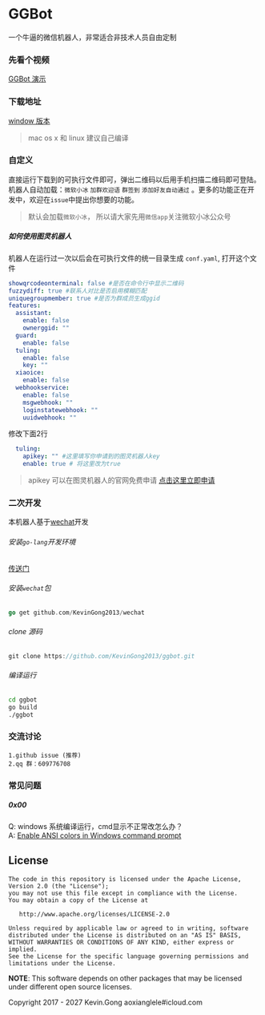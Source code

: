 # GGBot

一个牛逼的微信机器人，非常适合非技术人员自由定制
### 先看个视频
[GGBot 演示](http://7xnowv.com1.z0.glb.clouddn.com/ggbot-demo.mp4)

### 下载地址

[window 版本](http://oap91rhcb.bkt.clouddn.com/GGBot-windows.exe)

> mac os x 和 linux 建议自己编译

### 自定义

直接运行下载到的可执行文件即可，弹出二维码以后用手机扫描二维码即可登陆。 机器人自动加载：`微软小冰`  `加群欢迎语`  `群签到`  `添加好友自动通过` 。更多的功能正在开发中，欢迎在`issue`中提出你想要的功能。

> 默认会加载`微软小冰`， 所以请大家先用`微信app`关注微软小冰公众号

##### 如何使用图灵机器人
机器人在运行过一次以后会在可执行文件的统一目录生成 `conf.yaml`,  打开这个文件
``` yaml
showqrcodeonterminal: false #是否在命令行中显示二维码
fuzzydiff: true #联系人对比是否启用模糊匹配
uniquegroupmember: true #是否为群成员生成ggid
features:
  assistant:
    enable: false
    ownerggid: ""
  guard:
    enable: false
  tuling:
    enable: false
    key: ""
  xiaoice:
    enable: false
  webhookservice:
    enable: false
    msgwebhook: ""
    loginstatewebhook: ""
    uuidwebhook: ""
```
修改下面2行
``` yaml
  tuling:
    apikey: "" #这里填写你申请到的图灵机器人key
    enable: true # 将这里改为true
```

> apikey 可以在图灵机器人的官网免费申请 [点击这里立即申请](http://www.tuling123.com)

### 二次开发
本机器人基于[wechat](https://github.com/KevinGong2013/wechat)开发
###### 安装`go-lang`开发环境
[传送门](https://www.golang.org)

###### 安装`wechat`包
``` go
go get github.com/KevinGong2013/wechat
```
###### clone 源码
``` go
git clone https://github.com/KevinGong2013/ggbot.git
```
###### 编译运行
``` bash
cd ggbot
go build
./ggbot
```

### 交流讨论

	1.github issue (推荐)
	2.qq 群：609776708

### 常见问题

##### 0x00 
  Q: windows 系统编译运行，cmd显示不正常改怎么办？  
  A: [Enable ANSI colors in Windows command prompt](https://web.liferay.com/web/igor.spasic/blog/-/blogs/enable-ansi-colors-in-windows-command-prompt)

## License

    The code in this repository is licensed under the Apache License, Version 2.0 (the "License");
    you may not use this file except in compliance with the License.
    You may obtain a copy of the License at

       http://www.apache.org/licenses/LICENSE-2.0

    Unless required by applicable law or agreed to in writing, software
    distributed under the License is distributed on an "AS IS" BASIS,
    WITHOUT WARRANTIES OR CONDITIONS OF ANY KIND, either express or implied.
    See the License for the specific language governing permissions and
    limitations under the License.

**NOTE**: This software depends on other packages that may be licensed under different open source licenses.

Copyright 2017 - 2027 Kevin.Gong  aoxianglele#icloud.com
